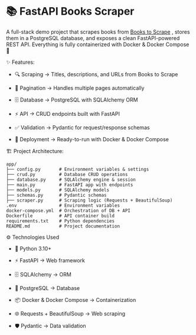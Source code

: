 # 📚 FastAPI Books Scraper

A full-stack demo project that scrapes books from [Books to Scrape](http://books.toscrape.com/)
, stores them in a PostgreSQL database, and exposes a clean FastAPI-powered REST API.
Everything is fully containerized with Docker & Docker Compose 🚀


✨ Features:

* 🔍 Scraping → Titles, descriptions, and URLs from Books to Scrape
  
* 📄 Pagination → Handles multiple pages automatically
  
* 🗄️ Database → PostgreSQL with SQLAlchemy ORM
  
* ⚡ API → CRUD endpoints built with FastAPI
  
* ✅ Validation → Pydantic for request/response schemas
  
* 🐳 Deployment → Ready-to-run with Docker & Docker Compose


🏗️ Project Architecture:

    app/
    ├── config.py       # Environment variables & settings
    ├── crud.py         # Database CRUD operations
    ├── database.py     # SQLAlchemy engine & session
    ├── main.py         # FastAPI app with endpoints
    ├── models.py       # SQLAlchemy models
    ├── schemas.py      # Pydantic schemas
    ├── scraper.py      # Scraping logic (Requests + BeautifulSoup)
    .env                # Environment variables
    docker-compose.yml  # Orchestration of DB + API
    Dockerfile          # API container build
    requirements.txt    # Python dependencies
    README.md           # Project documentation


⚙️ Technologies Used

* 🐍 Python 3.10+

* ⚡ FastAPI → Web framework

* 🗄️ SQLAlchemy → ORM

* 🐘 PostgreSQL → Database

* 📦 Docker & Docker Compose → Containerization

* 🌐 Requests + BeautifulSoup → Web scraping

* 🛡️ Pydantic → Data validation










